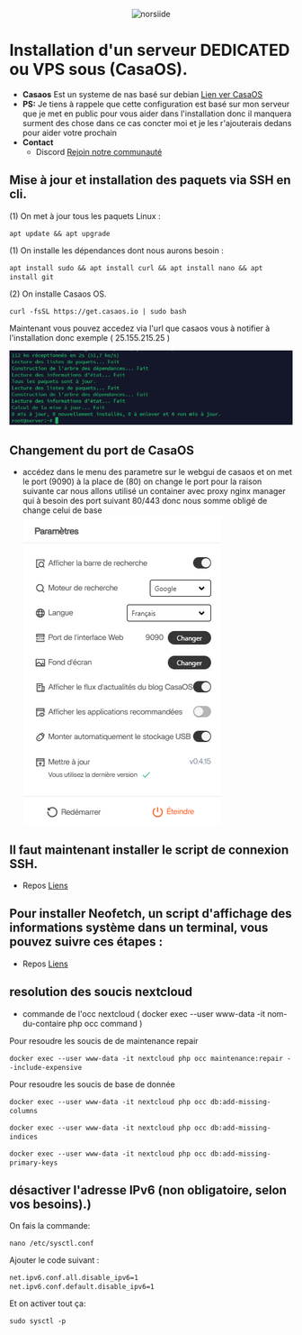 <p align="center"><img src="https://wiki.debian.org/FrontPage?action=AttachFile&do=get&target=11-bullseye-wiki-banner-04.png" width="400" alt="norsiide"></p>

# Installation d'un serveur DEDICATED ou VPS sous (CasaOS). 

* **Casaos** Est un systeme de nas basé sur debian [Lien ver CasaOS](https://casaos.zimaspace.com/)
* **PS:** Je tiens à rappele que cette configuration est basé sur mon serveur que je met en public pour vous aider dans l'installation donc il manquera surment des chose dans ce cas concter moi et je les r'ajouterais dedans pour aider votre prochain
* **Contact**
    - Discord [Rejoin notre communauté](https://discord.gg/EV3fAhFZJT)


## Mise à jour et installation des paquets via SSH en cli.

(1) On met à jour tous les paquets Linux :

```
apt update && apt upgrade
```
(1) On installe les dépendances dont nous aurons besoin :
```
apt install sudo && apt install curl && apt install nano && apt install git
``` 
(2) On installe Casaos OS.
 
```
curl -fsSL https://get.casaos.io | sudo bash
```
Maintenant vous pouvez accedez via l'url que casaos vous à notifier à l'installation donc exemple ( 25.155.215.25 )

<p align="center"><img src="https://github.com/Norsiide/install-openmediavault/blob/main/img/update-cli.png"  alt="update cli"></p>

## Changement du port de CasaOS
* accédez dans le menu des parametre sur le webgui de casaos et on met le port (9090) à la place de (80) on change le port pour la raison suivante car nous allons utilisé un container avec proxy nginx manager qui à besoin des port suivant 80/443 donc nous somme obligé de change celui de base
![Screenshot](https://github.com/Norsiide/install-openmediavault/blob/main/img/port-casaos.png)


## Il faut maintenant installer le script de connexion SSH.

* Repos [Liens](https://github.com/Norsiide/SSH-login-notifications/)

## Pour installer Neofetch, un script d'affichage des informations système dans un terminal, vous pouvez suivre ces étapes :

* Repos [Liens](https://github.com/Norsiide/install-openmediavault/tree/main/neofetch)

## resolution des soucis nextcloud
- commande de l'occ nextcloud ( docker exec --user www-data -it nom-du-contaire php occ command )

 Pour resoudre les soucis de de maintenance repair
```
docker exec --user www-data -it nextcloud php occ maintenance:repair --include-expensive
```
 Pour resoudre les soucis de base de donnée 
```
docker exec --user www-data -it nextcloud php occ db:add-missing-columns
```
```
docker exec --user www-data -it nextcloud php occ db:add-missing-indices
```
```
docker exec --user www-data -it nextcloud php occ db:add-missing-primary-keys
```

## désactiver l'adresse IPv6 (non obligatoire, selon vos besoins).)

On fais la commande:
 
```
nano /etc/sysctl.conf
```
Ajouter le code suivant :
```
net.ipv6.conf.all.disable_ipv6=1
net.ipv6.conf.default.disable_ipv6=1
```

Et on activer tout ça:
```
sudo sysctl -p
```
